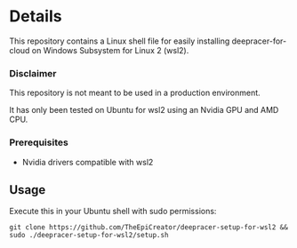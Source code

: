 # Details
This repository contains a Linux shell file for easily installing deepracer-for-cloud on Windows Subsystem for Linux 2 (wsl2).

### Disclaimer
This repository is not meant to be used in a production environment.

It has only been tested on Ubuntu for wsl2 using an Nvidia GPU and AMD CPU.

### Prerequisites
 - Nvidia drivers compatible with wsl2

## Usage
Execute this in your Ubuntu shell with sudo permissions:

	git clone https://github.com/TheEpiCreator/deepracer-setup-for-wsl2 && sudo ./deepracer-setup-for-wsl2/setup.sh